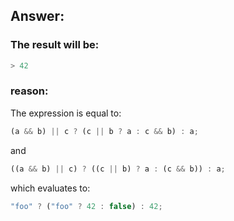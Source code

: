 ## Answer:

### The result will be:

```javascript
> 42

```

### reason:

The expression is equal to:

```javascript
(a && b) || c ? (c || b ? a : c && b) : a;
```

and

```javascript
((a && b) || c) ? ((c || b) ? a : (c && b)) : a;
```

which evaluates to:

```javascript
"foo" ? ("foo" ? 42 : false) : 42;
```
